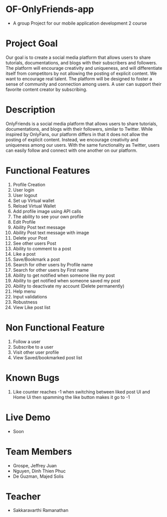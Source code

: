 # OF-OnlyFriends-app
- A group Project for our mobile application development 2 course

# Project Goal
Our goal is to create a social media platform that allows users to share tutorials, documentations, and blogs with their subscribers and followers. The platform will encourage creativity and uniqueness, and will differentiate itself from competitors by not allowing the posting of explicit content. We want to encourage real talent. The platform will be designed to foster a sense of community and connection among users. A user can support their favorite content creator by subscribing.

# Description
OnlyFriends is a social media platform that allows users to share tutorials, documentations, and blogs with their followers, similar to Twitter. While inspired by OnlyFans, our platform differs in that it does not allow the posting of explicit content. Instead, we encourage creativity and uniqueness among our users. With the same functionality as Twitter, users can easily follow and connect with one another on our platform.


# Functional Features
1. Profile Creation
2. User login
3. User logout
4. Set up Virtual wallet
5. Reload Virtual Wallet
6. Add profile image using API calls
7. The ability to see your own profile
8. Edit Profile
9. Ability Post text message
10. Ability Post text message with image
11. Delete your Post
12. See other users Post
13. Ability to comment to a post
14. Like a post
15. Save/Bookmark a post
16. Search for other users by Profile name
17. Search for other users by First name
18. Ability to get notified when someone like my post
19. Ability to get notified when someone saved my post
20. Ability to deactivate my account (Delete permanently)
21. Help menu
22. Input validations
23. Robustness
24. View Like post list


# Non Functional Feature
1. Follow a user
2. Subscribe to a user
3. Visit other user profile
4. View Saved/bookmarked post list

# Known Bugs
1. Like counter reaches -1 when switching between liked post UI and Home Ui then spamming the like button makes it go to -1

# Live Demo
- Soon

# Team Members
- Grospe, Jeffrey Juan
- Nguyen, Dinh Thien Phuc
- De Guzman, Majed Solis

# Teacher
- Sakkaravarthi Ramanathan
